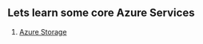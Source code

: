 ## Lets learn some core Azure Services 

1. [Azure Storage](https://github.com/pranav278/Azure-Services/blob/main/Azure%20Storage.md)
